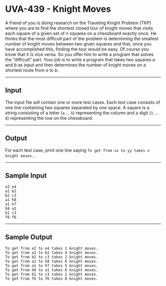 # UVA-439 - Knight Moves

A friend of you is doing research on the Traveling Knight Problem (TKP) where you are to find the shortest closed tour of knight moves that visits each square of a given set of n squares on a chessboard exactly once. He thinks that the most difficult part of the problem is determining the smallest number of knight moves between two given squares and that, once you have accomplished this, finding the tour would be easy.
Of course you know that it is vice versa. So you offer him to write a program that solves the ”difficult” part.
Your job is to write a program that takes two squares $a$ and $b$ as input and then determines the number of knight moves on a shortest route from $a$ to $b$.

---
## Input

The input file will contain one or more test cases. Each test case consists of one line containing two squares separated by one space. A square is a string consisting of a letter (`a` ... `h`) representing the column and a digit (`1` ... `8`) representing the row on the chessboard.

---
## Output

For each test case, print one line saying `To get from xx to yy takes n knight moves.`.

---
## Sample Input

```
e2 e4
a1 b2
b2 c3
a1 h8
a1 h7
h8 a1
b1 c3
f6 f6
```

---
## Sample Output

```
To get from e2 to e4 takes 2 knight moves.
To get from a1 to b2 takes 4 knight moves.
To get from b2 to c3 takes 2 knight moves.
To get from a1 to h8 takes 6 knight moves.
To get from a1 to h7 takes 5 knight moves.
To get from h8 to a1 takes 6 knight moves.
To get from b1 to c3 takes 1 knight moves.
To get from f6 to f6 takes 0 knight moves.
```